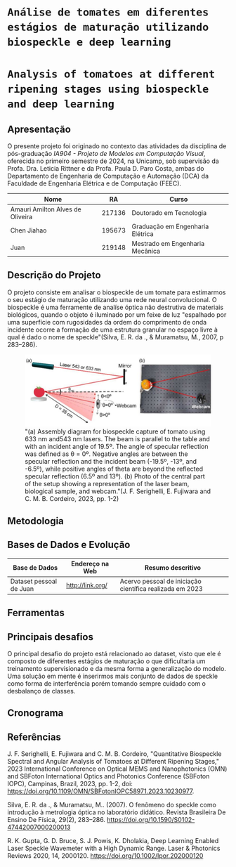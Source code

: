 # `Análise de tomates em diferentes estágios de maturação utilizando biospeckle e deep learning`
# `Analysis of tomatoes at different ripening stages using biospeckle and deep learning`

## Apresentação

O presente projeto foi originado no contexto das atividades da disciplina de pós-graduação *IA904 - Projeto de Modelos em Computação Visual*, 
oferecida no primeiro semestre de 2024, na Unicamp, sob supervisão da Profa. Dra. Leticia Rittner e da Profa. Paula D. Paro Costa, ambas do Departamento de Engenharia de Computação e Automação (DCA) da Faculdade de Engenharia Elétrica e de Computação (FEEC).


|Nome  | RA | Curso|
|--|--|--|
|  Amauri Amilton Alves de Oliveira | 217136  | Doutorado em Tecnologia |
| Chen Jiahao  | 195673  | Graduação em Engenharia Elétrica |
| Juan  | 219148  | Mestrado em Engenharia Mecânica |


## Descrição do Projeto
O projeto consiste em analisar o biospeckle de um tomate para estimarmos o seu estágio de maturação utilizando uma rede neural convolucional. O biospeckle é uma ferramente de analíse óptica não destrutiva de materiais biológicos, quando o objeto é iluminado por um feixe de luz "espalhado por uma superfície com rugosidades da ordem do comprimento de onda incidente ocorre a formação de uma estrutura granular no espaço livre à qual é dado o nome de speckle"(Silva, E. R. da ., & Muramatsu, M., 2007, p 283–286).

<figure>
    <img src="assets/images/biospeckle-diagram.png"
         alt="diagram, biospeckle">
    <figcaption>"(a) Assembly diagram for biospeckle capture of tomato using 633 nm and543 nm lasers. The beam is parallel to the table and with an incident angle of 19.5º. The angle of specular reflection was defined as θ = 0º. Negative angles are between the specular reflection and the incident beam (-19.5º, -13º, and -6.5º), while positive angles of theta are beyond the reflected specular reflection (6.5º and 13º). (b) Photo of the central part of the setup showing a representation of the laser beam, biological sample, and webcam."(J. F. Serighelli, E. Fujiwara and C. M. B. Cordeiro, 2023, pp. 1-2)</figcaption>
</figure>

## Metodologia

## Bases de Dados e Evolução


Base de Dados | Endereço na Web | Resumo descritivo
----- | ----- | -----
Dataset pessoal de Juan | http://link.org/ | Acervo pessoal de iniciação científica realizada em 2023

## Ferramentas


## Principais desafios
O principal desafio do projeto está relacionado ao dataset, visto que ele é composto de diferentes estágios de maturação o que dificultaria um treinamento supervisionado e da mesma forma a generalização do modelo. Uma solução em mente é inserirmos mais conjunto de dados de speckle como forma de interferência porém tomando sempre cuidado com o desbalanço de classes.
## Cronograma

## Referências
J. F. Serighelli, E. Fujiwara and C. M. B. Cordeiro, "Quantitative Biospeckle Spectral and Angular Analysis of Tomatoes at Different Ripening Stages," 2023 International Conference on Optical MEMS and Nanophotonics (OMN) and SBFoton International Optics and Photonics Conference (SBFoton IOPC), Campinas, Brazil, 2023, pp. 1-2, doi: https://doi.org/10.1109/OMN/SBFotonIOPC58971.2023.10230977.

Silva, E. R. da ., & Muramatsu, M.. (2007). O fenômeno do speckle como introdução à metrologia óptica no laboratório didático. Revista Brasileira De Ensino De Física, 29(2), 283–286. https://doi.org/10.1590/S0102-47442007000200013

R. K. Gupta, G. D. Bruce, S. J. Powis, K. Dholakia, Deep Learning Enabled Laser Speckle Wavemeter with a High Dynamic Range. Laser & Photonics Reviews 2020, 14, 2000120. https://doi.org/10.1002/lpor.202000120